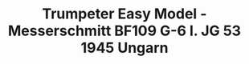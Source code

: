 ---
layout: product
title: "Trumpeter Easy Model - Messerschmitt BF109 G-6 I. JG 53 1945 Ungarn"
price: "2150" 
desc: "N/A"
img_path: "/assets/img/TRU37259.jpg"
brand: "N/A"
available: false
special_offer: false
new: false
soon: false
cat: "010000"
subcat: "013400"
subsubcat: "0N/A"
sifra: "TRU37259"
---